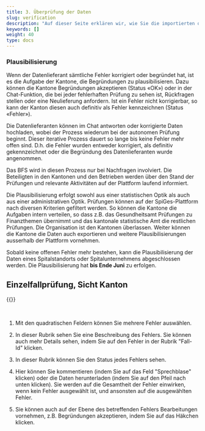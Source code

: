 ```yaml
---
title: 3. Überprüfung der Daten
slug: verification
description: "Auf dieser Seite erklären wir, wie Sie die importierten der Spitalstandorte Ihres Kantons auf der SpiGes plattform überprüfen können."
keywords: []
weight: 40
type: docs
---
```



### Plausibilisierung

Wenn der Datenlieferant sämtliche Fehler korrigiert oder begründet hat, ist es die Aufgabe der Kantone, die Begründungen zu plausibilisieren. Dazu können die Kantone Begründungen akzeptieren (Status «OK») oder in der Chat-Funktion, die bei jeder fehlerhaften Prüfung zu sehen ist, Rückfragen stellen oder eine Neulieferung anfordern. Ist ein Fehler nicht korrigierbar, so kann der Kanton diesen auch definitiv als Fehler kennzeichnen (Status «Fehler»).

Die Datenlieferanten können im Chat antworten oder korrigierte Daten hochladen, wobei der Prozess wiederum bei der autonomen Prüfung beginnt. Dieser iterative Prozess dauert so lange bis keine Fehler mehr offen sind. D.h. die Fehler wurden entweder korrigiert, als definitiv gekennzeichnet oder die Begründung des Datenlieferanten wurde angenommen.

Das BFS wird in diesen Prozess nur bei Nachfragen involviert. Die Beteiligten in den Kantonen und den Betrieben werden über den Stand der Prüfungen und relevante Aktivitäten auf der Plattform laufend informiert.

Die Plausibilisierung erfolgt sowohl aus einer statistischen Optik als auch aus einer administrativen Optik. Prüfungen können auf der SpiGes-Plattform nach diversen Kriterien gefiltert werden. So können die Kantone die Aufgaben intern verteilen, so dass z.B. das Gesundheitsamt Prüfungen zu Finanzthemen übernimmt und das kantonale statistische Amt die restlichen Prüfungen. Die Organisation ist den Kantonen überlassen. Weiter können die Kantone die Daten auch exportieren und weitere Plausibilisierungen ausserhalb der Plattform vornehmen.

Sobald keine offenen Fehler mehr bestehen, kann die Plausibilisierung der Daten eines Spitalstandorts oder Spitalunternehmens abgeschlossen werden. Die Plausibilisierung hat **bis Ende Juni** zu erfolgen.

## Einzelfallprüfung, Sicht Kanton

{{<insertImage image="controle_detail_canton.png" class="edge max-w-90">}}

&nbsp;

1. Mit den quadratischen Feldern können Sie mehrere Fehler auswählen.

2. In dieser Rubrik sehen Sie eine Beschreibung des Fehlers. Sie können auch mehr Details sehen, indem Sie auf den Fehler in der Rubrik "Fall-Id" klicken.

3. In dieser Rubrik können Sie den Status jedes Fehlers sehen.

4. Hier können Sie kommentieren (indem Sie auf das Feld "Sprechblase" klicken) oder die Daten herunterladen (indem Sie auf den Pfeil nach unten klicken). Sie werden auf die Gesamtheit der Fehler einwirken, wenn kein Fehler ausgewählt ist, und ansonsten auf die ausgewählten Fehler.

5. Sie können auch auf der Ebene des betreffenden Fehlers Bearbeitungen vornehmen, z.B. Begründungen akzeptieren, indem Sie auf das Häkchen klicken.
